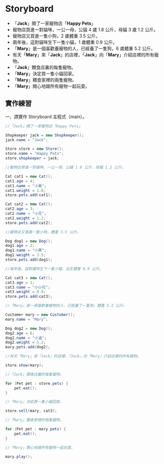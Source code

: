 # Storyboard

* 「**Jack**」開了一家寵物店「**Happy Pets**」
* 寵物店買進一對貓咪，一公一母，公貓 4 歲 1.8 公斤，母貓 3 歲 1.2 公斤。
* 寵物店又買進一隻小狗，2 歲體重 3.5 公斤。
* 兩年後，這對貓咪生下一隻小貓，1 歲體重 0.9 公斤。
* 「**Mary**」是一個喜歡養寵物的人，已經養了一隻狗，6 歲體重 5.2 公斤。
* 有天「**Mary**」來「**Jack**」的店裡，「**Jack**」向「**Mary**」介紹店裡的所有寵物。
* 「**Jack**」餵食店裏的每隻寵物。
* 「**Mary**」決定買一隻小貓回家。
* 「**Mary**」餵食家裡的兩隻寵物。
* 「**Mary**」開心地跟所有寵物一起玩耍。

## 實作練習

一、請實作 Storyboard 主程式（main）。

```java
//「Jack」開了一家寵物店「Happy Pets」

Shopkeeper jack = new Shopkeeper();
jack.name = "Jack";

Store store = new Store();
store.name = "Happy Pets";
store.shopkeeper = jack;

//寵物店買進一對貓咪，一公一母，公貓 1.8 公斤，母貓 1.2 公斤。

Cat cat1 = new Cat();
cat1.age = 4;
cat1.name = "小黃";
cat1.weight = 1.8;
store.pets.add(cat1);

Cat cat2 = new Cat();
cat2.age = 3;
cat2.name = "小花";
cat2.weight = 1.2;
store.pets.add(cat2);

//寵物店又買進一隻小狗，體重 3.5 公斤。

Dog dog1 = new Dog();
dog1.age = 2;
dog1.name = "小黑";
dog1.weight = 3.5;
store.pets.add(dog1);

//兩年後，這對貓咪生下一隻小貓，出生體重 0.9 公斤。

Cat cat3 = new Cat();
cat3.age = 1;
cat3.name = "小小花";
cat3.weight = 0.9;
store.pets.add(cat3);

//「Mary」是一個喜歡養寵物的人，已經養了一隻狗，體重 5.2 公斤。

Customer mary = new Customer();
mary.name = "Mary";

Dog dog2 = new Dog();
dog2.age = 6;
dog2.name = "小滷";
dog2.weight = 5.2;
mary.pets.add(dog2);

//有天「Mary」來「Jack」的店裡，「Jack」向「Mary」介紹店裡的所有寵物。

store.show(mary);

//「Jack」餵食店裏的每隻寵物。

for (Pet pet : store.pets) {
    pet.eat();
}

//「Mary」決定買一隻小貓回家。

store.sell(mary, cat3);

//「Mary」餵食家裡的兩隻寵物。

for (Pet pet : mary.pets) {
    pet.eat();
}

//「Mary」開心地跟所有寵物一起玩耍。

mary.play();
```